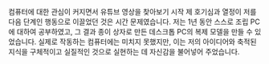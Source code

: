 컴퓨터에 대한 관심이 커지면서 유튜브 영상을 찾아보기 시작
제 호기심과 열정이 저를 다음 단계인 행동으로 이끌었던 것은 시간 문제였습니다. 저는 1년 동안 스스로 조립 PC에 대하여 공부하였고, 그 결과 종이 상자로 만든 데스크톱 PC의 복제 모델을 만들 수 있었습니다. 실제로 작동하는 컴퓨터에는 미치지 못했지만, 이는 저의 아이디어와 축적된 지식을 구체적이고 실질적인 것으로 실현하는 데 자신감을 불어넣어 주었습니다. 